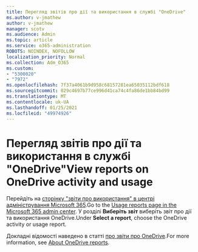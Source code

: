 ```yaml
---
title: Перегляд звітів про дії та використання в службі "OneDrive"
ms.author: v-jmathew
author: v-jmathew
manager: scotv
ms.audience: Admin
ms.topic: article
ms.service: o365-administration
ROBOTS: NOINDEX, NOFOLLOW
localization_priority: Normal
ms.collection: Adm_O365
ms.custom:
- "5300020"
- "7972"
ms.openlocfilehash: 7f37a4061b9d958c68157281ea65035112bdf618
ms.sourcegitcommit: 029c4697b77ce996d41ca74c4fa86de1bb84bd99
ms.translationtype: MT
ms.contentlocale: uk-UA
ms.lasthandoff: 01/25/2021
ms.locfileid: "49974926"
---
```

# <a name="view-reports-on-onedrive-activity-and-usage"></a><span data-ttu-id="3800d-102">Перегляд звітів про дії та використання в службі "OneDrive"</span><span class="sxs-lookup"><span data-stu-id="3800d-102">View reports on OneDrive activity and usage</span></span>

<span data-ttu-id="3800d-103">Перейдіть на [сторінку "звіти про використання" в центрі адміністрування Microsoft 365](https://admin.microsoft.com/AdminPortal/Home).</span><span class="sxs-lookup"><span data-stu-id="3800d-103">Go to the [Usage reports page in the Microsoft 365 admin center](https://admin.microsoft.com/AdminPortal/Home).</span></span> <span data-ttu-id="3800d-104">У розділі **Виберіть звіт** виберіть звіт про дії та використання OneDrive.</span><span class="sxs-lookup"><span data-stu-id="3800d-104">Under **Select a report**, choose the OneDrive activity or usage report.</span></span>

<span data-ttu-id="3800d-105">Докладні відомості наведено в статті [про звіти про OneDrive](https://go.microsoft.com/fwlink/?linkid=875239).</span><span class="sxs-lookup"><span data-stu-id="3800d-105">For more information, see [About OneDrive reports](https://go.microsoft.com/fwlink/?linkid=875239).</span></span>
